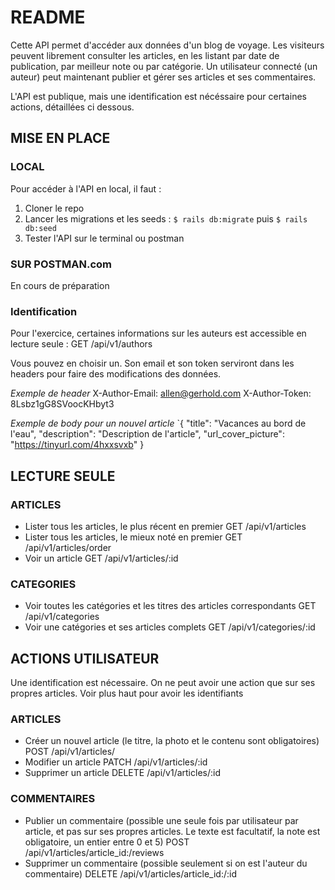 # README

Cette API permet d'accéder aux données d'un blog de voyage. Les visiteurs peuvent librement consulter les articles, en les listant par date de publication, par meilleur note ou par catégorie. Un utilisateur connecté (un auteur) peut maintenant publier et gérer ses articles et ses commentaires.

L'API est publique, mais une identification est nécéssaire pour certaines actions, détaillées ci dessous.

## MISE EN PLACE

### LOCAL

Pour accéder à l'API en local, il faut :
1. Cloner le repo
2. Lancer les migrations et les seeds : `$ rails db:migrate` puis `$ rails db:seed`
3. Tester l'API sur le terminal ou postman

### SUR POSTMAN.com

En cours de préparation

### Identification

Pour l'exercice, certaines informations sur les auteurs est accessible en lecture seule :
  GET /api/v1/authors

Vous pouvez en choisir un. Son email et son token serviront dans les headers pour faire des modifications des données.

*Exemple de header*
X-Author-Email: allen@gerhold.com
X-Author-Token: 8Lsbz1gG8SVoocKHbyt3

*Exemple de body pour un nouvel article*
`{ "title": "Vacances au bord de l'eau", "description": "Description de l'article", "url_cover_picture": "https://tinyurl.com/4hxxsvxb" }

## LECTURE SEULE

### ARTICLES

- Lister tous les articles, le plus récent en premier
    GET /api/v1/articles
- Lister tous les articles, le mieux noté en premier
    GET /api/v1/articles/order
- Voir un article
    GET /api/v1/articles/:id

### CATEGORIES

- Voir toutes les catégories et les titres des articles correspondants
    GET /api/v1/categories
- Voir une catégories et ses articles complets
    GET /api/v1/categories/:id

## ACTIONS UTILISATEUR

Une identification est nécessaire. On ne peut avoir une action que sur ses propres articles. Voir plus haut pour avoir les identifiants

### ARTICLES

- Créer un nouvel article (le titre, la photo et le contenu sont obligatoires)
      POST   /api/v1/articles/
- Modifier un article
      PATCH  /api/v1/articles/:id
- Supprimer un article
      DELETE /api/v1/articles/:id

### COMMENTAIRES

- Publier un commentaire (possible une seule fois par utilisateur par article, et pas sur ses propres articles. Le texte est facultatif, la note est obligatoire, un entier entre 0 et 5)
    POST /api/v1/articles/article_id:/reviews
- Supprimer un commentaire (possible seulement si on est l'auteur du commentaire)
    DELETE /api/v1/articles/article_id:/:id


